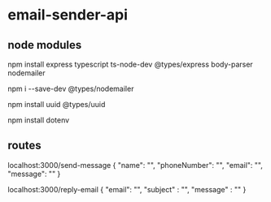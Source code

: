 # email-sender-api

## node modules

npm install express typescript ts-node-dev @types/express body-parser nodemailer

npm i --save-dev @types/nodemailer

npm install uuid @types/uuid

npm install dotenv

## routes

localhost:3000/send-message
{
  "name": "",
  "phoneNumber": "",
  "email": "",
  "message": ""
}

localhost:3000/reply-email
{
  "email": "", 
  "subject" : "",
  "message" : ""
}

